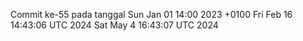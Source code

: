 Commit ke-55 pada tanggal Sun Jan 01 14:00 2023 +0100
Fri Feb 16 14:43:06 UTC 2024
Sat May  4 16:43:07 UTC 2024
